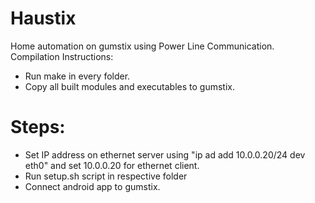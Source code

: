 # Haustix
Home automation on gumstix using Power Line Communication.
Compilation Instructions:
- Run make in every folder.
- Copy all built modules and executables to gumstix.


# Steps:
- Set IP address on ethernet server using "ip ad add 10.0.0.20/24 dev eth0" and set 10.0.0.20 for ethernet client. 
- Run setup.sh script in respective folder
-  Connect android app to gumstix.
